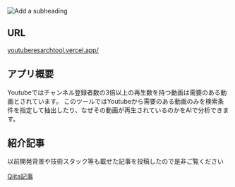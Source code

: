 ![Add a subheading](https://github.com/user-attachments/assets/3a78acf9-a7e8-413a-a4e3-6ccd8d0e5d6f)

## URL

[youtuberesarchtool.vercel.app/
](https://youtuberesarchtool.vercel.app/)
## アプリ概要
Youtubeではチャンネル登録者数の3倍以上の再生数を持つ動画は需要のある動画とされています。
このツールではYoutubeから需要のある動画のみを検索条件を指定して抽出したり、なぜその動画が再生されているのかをAIで分析できます。

## 紹介記事
以前開発背景や技術スタック等も載せた記事を投稿したので是非ご覧ください

[Qiita記事](https://qiita.com/bisketoriba/items/e1afb5d967295f3a16fc)
